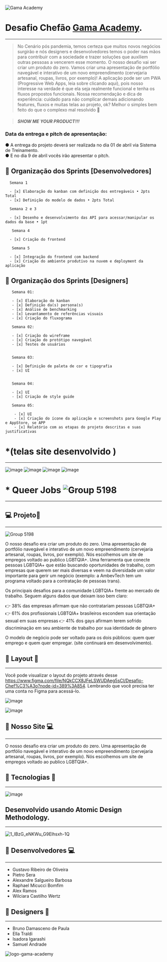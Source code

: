![Gama Academy](https://assets.website-files.com/5ff79f3ebebf6b12f6b7747f/5ffe04fc6284b7e90070d985_logo-gama-academy-p-500.png)  



# Desafio Chefão [Gama Academy](https://www.gama.academy/). 
***

> No Cenário pós pandemia, temos certeza que muitos novos negócios surgirão e nós designers e desenvolvedores temos o poder nas
mãos para contribuir com a sociedade e trazer soluções que auxiliem outras pessoas a vencerem esse momento. O nosso desafio vai ser criar um produto do zero. Vamos criar uma
apresentação de portfólio navegável e interativo de um novo empreendimento (cervejaria artesanal, roupas, livros, por exemplo)! A aplicação pode ser um PWA (Progressive Web
Apps, leia sobre clicando aqui), pois nosso interesse na verdade é que ela seja realmente funcional e tenha os fluxos propostos funcionais. Nossa recomendação e dica de experiência: cuidado para não complicar demais adicionando features, fluxos e muitas telas ao projeto, ok?
Melhor o simples bem feito do que o complexo mal resolvido 🤘  

> #### *SHOW ME YOUR PRODUCT!!!*


### Data da entrega e pitch de apresentação:
● A entrega do projeto deverá ser realizada no dia 01 de abril via Sistema de
Treinamento.  
● E no dia 9 de abril vocês irão apresentar o pitch.  

  
  ## 🔖 Organização dos Sprints  [Desenvolvedores]
    
      Semana 1  
           
      - [x] Elaboração do kanban com definição dos entregáveis • 2pts Total
      - [x] Definição do modelo de dados • 2pts Total
                
      Semana 2 e 3
              
      - [x] Desenho e desenvolvimento das API para acessar/manipular os dados da base • 1pt  
                
       Semana 4  
                   
      - [x] Criação do frontend  
                
       Semana 5  
               
      - [x] Integração do frontend com backend 
      - [x] Criação do ambiente produtivo na nuvem e deployment da aplicação
          
      
      
## 🔖 Organização dos Sprints  [Designers]  
  
    
       Semana 01:  
                
       - [x] Elaboração do kanban
       - [x] Definição da(s) persona(s)
       - [x] Análise de benchmarking
       - [x] Levantamento de referências visuais
       - [x] Criação do fluxograma  
         
       Semana 02:  
         
       - [x] Criação do wireframe
       - [x] Criação do protótipo navegável
       - [x] Testes de usuários  
         
       
       Semana 03:  
                  
       - [x] Definição de paleta de cor e tipografia
       - [x] UI
         
           
       Semana 04:  
         
       - [x] UI
       - [x] Criação de style guide
         
       Semana 05:  
       
        - [x] UI
        - [x] Criação do ícone da aplicação e screenshots para Google Play e AppStore, se APP
        - [x] Relatório com as etapas do projeto descritas e suas justificativas
         
         
       
       
  
  
    
 # *(telas  site desenvolvido  )  
***
![image](https://user-images.githubusercontent.com/94201226/162471429-713dea07-a346-460b-90b5-91904a290796.png)
![image](https://user-images.githubusercontent.com/94201226/162471774-e20bd3ec-5765-4635-85fc-4bdead038af3.png)
![image](https://user-images.githubusercontent.com/94201226/162471986-d4b02b78-4f96-4078-87be-867b5d167cf8.png)
![image](https://user-images.githubusercontent.com/94201226/162472104-8deda356-833c-4241-9211-7769ba67b2fb.png)




# * Queer Jobs ![Group 5198](https://user-images.githubusercontent.com/94201226/162475679-996e935c-1f82-4832-8d1b-722bd44e763e.png)
***  
## 💻 Projeto🔑  
***
![Group 5198](https://user-images.githubusercontent.com/94201226/162477502-9938de9a-93c4-41ab-88cc-6b527cb89178.png)

 O nosso desafio era criar um produto do zero. Uma apresentação de portfólio navegável e interativo de um novo empreendimento (cervejaria artesanal, roupas, livros, por exemplo). Nós escolhemos um site de empregos voltado ao publico LGBTQIA+. 
Uma ferramenta que conecte pessoas LGBTQIA+ que estão buscando oportunidades de trabalho, com empresas que querem ser mais diversas e veem na diversidade um valor importante para gerir um negócio (exemplo: a AmbevTech tem um programa voltado para a contratação de pessoas trans).
    
       
 Os principais desafios para a comunidade LGBTQIA+ frente ao mercado de trabalho. Seguem alguns dados que deixam isso bem claro:

👉 38% das empresas afirmam que não contratariam pessoas LGBTQIA+ 
👉 61% dos profissionais LGBTQIA+ brasileiros escondem sua orientação sexual em suas empresas 
👉 41% dos gays afirmam terem sofrido discriminação em seu ambiente de trabalho por sua identidade de gênero     

O modelo de negócio pode ser voltado para os dois públicos: quem quer emprego e quem quer empregar. (site continuará em desenvolvimento).
  

## 👀 Layout 🔎   
***
Você pode visualizar o layout do projeto através desse https://www.figma.com/file/NQkCCX8JFeLSWUDAeg5sCl/Desafio-Chef%C3%A3o?node-id=389%3A854. Lembrando que você precisa ter uma conta no Figma para acessá-lo.

![image](https://user-images.githubusercontent.com/94201226/162474791-a2dac739-9f6a-4623-acec-7997fc9e42eb.png)


![image](https://user-images.githubusercontent.com/94201226/162470875-d73cd375-59b3-49b8-96b0-0f85ca423455.png)


##  🚀 Nosso Site 💻  
***
O nosso desafio era criar um produto do zero. Uma apresentação de portfólio navegável e interativo de um novo empreendimento (cervejaria artesanal, roupas, livros, por exemplo). Nós escolhemos um site de empregos voltado ao publico LGBTQIA+.
  

## 💚 Tecnologias 🔨
***
  ![image](https://user-images.githubusercontent.com/94201226/162478383-1d99117c-57d4-4a2c-8b4e-b62277a997d5.png)
  
  
## Desenvolvido usando Atomic Design Methodology.
***

  ![1_IBzG_eNKWu_G9Elhsxh-1Q](https://user-images.githubusercontent.com/94201226/162479940-6ba2a41c-4757-4d99-a040-31205dfb9dcf.png)

  
    
      
 ## 💚 Desenvolvedores 💻
 ***
 
 - Gustavo Ribeiro de Oliveira
 - Pietro Sera  
 - Alexandre Salgueiro Barbosa  
 - Raphael Micucci Bomfim  
 - Alex Ramos  
 - Wilciara Castilho Wertz  
 
   
     
     
 ## 💚 Designers 🎨 
 ***
 
 - Bruno Damasceno de Paula
 - 	Ella Traldi
 - 	Isadora Igarashi  
 - 	Samuel Andrade











![logo-gama-academy](https://user-images.githubusercontent.com/94201226/156206063-5f5ee3a5-7aa8-44e9-b768-2925d1a066b8.png)
